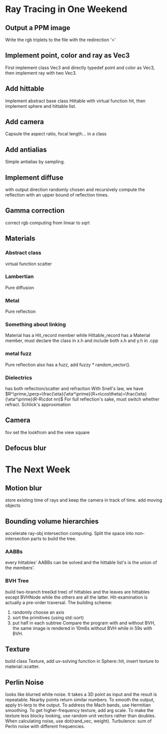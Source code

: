 # Ray Tracing in One Weekend
## Output a PPM image
Write the rgb triplets to the file with the redirection '>'
## Implement point, color and ray as Vec3
First implement class Vec3 and directly typedef point and color as Vec3, then implement ray with two Vec3.
## Add hittable
Implement abstract base class Hittable with virtual function hit, then implement sphere and hittable list.
## Add camera
Capsule the aspect ratio, focal length... in a class
## Add antialias
Simple antialias by sampling.
## Implement diffuse
with output direction randomly chosen and recursively compute the reflection with an upper bound of reflection times.
## Gamma correction
correct rgb computing from linear to sqrt
## Materials
### Abstract class
virtual function scatter
### Lambertian
Pure diffusion
### Metal
Pure reflection
### Something about linking
Material has a Hit_record member while Hittable_record has a Material member, must declare the class in x.h and include both x.h and y.h in .cpp
### metal fuzz
Pure reflection also has a fuzz, add fuzzy * random_vector().
### Dielectrics
has both reflection/scatter and refraction
With Snell's law, we have $R^\prime_\perp=\frac{\eta}{\eta^\prime}(R+n\cos\theta)=\frac{\eta}{\eta^\prime}(R-R\cdot nn)$
For full reflection's sake, must switch whether refract.
Schlick's approximation
## Camera
fov
set the lookfrom and the view square
## Defocus blur
# The Next Week
## Motion blur
store existing time of rays and keep the camera in track of time. add moving objects
## Bounding volume hierarchies
accelerate ray-obj intersection computing.
Split the space into non-intersection parts to build the tree.
### AABBs
every hittables' AABBs can be solved and the hittable list's is the union of the members'.
### BVH Tree
build two-branch tree(kd tree) of hittables and the leaves are hittables except BVHNode while the others are all the latter. Hit-examination is actually a pre-order traversal. The building scheme:
1. randomly choose an axis
2. sort the primitives (using std::sort)
3. put half in each subtree
Compare the program with and without BVH, the same image is rendered in 10m6s without BVH while in 59s with BVH.
## Texture
build class Texture, add uv-solving function in Sphere::hit, insert texture to material::scatter.
## Perlin Noise
looks like blurred white noise. It takes a 3D point as input and the result is repeatable. Nearby points return similar numbers.
To smooth the output, apply tri-lerp to the output.
To address the Mach bands, use Hermitian smoothing.
To get higher-frequency texture, add arg scale.
To make the texture less blocky looking, use random unit vectors rather than doubles. When calculating noise, use dot(rand_vec, weight).
Turbulence: sum of Perlin noise with different frequencies.